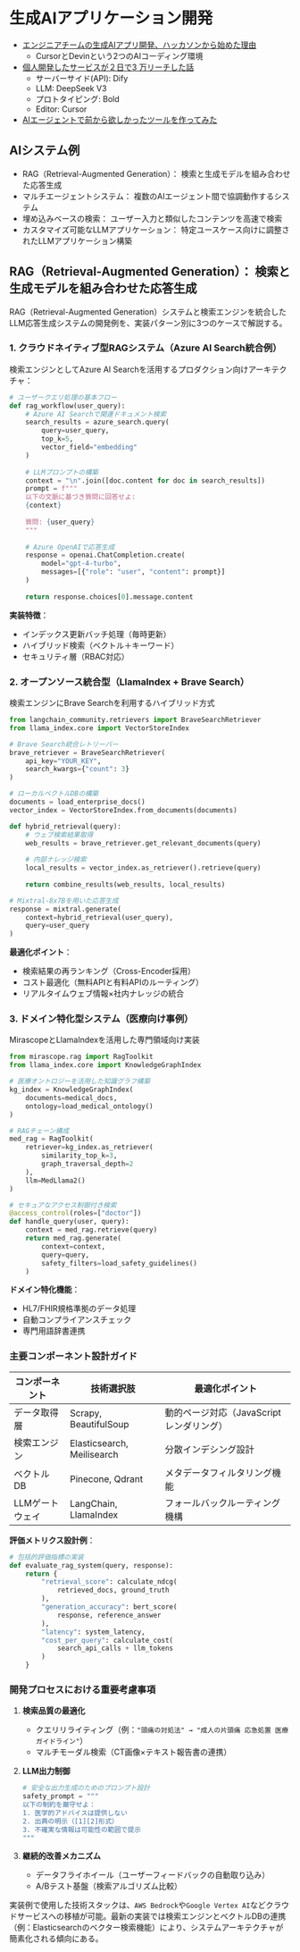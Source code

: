 # 生成AIアプリケーション開発

- [エンジニアチームの生成AIアプリ開発、ハッカソンから始めた理由](https://zenn.dev/smartshopping/articles/deea9b5570f79f)
  - CursorとDevinという2つのAIコーディング環境
- [個人開発したサービスが２日で3 万リーチした話](https://zenn.dev/nogu66/articles/release-satorify-beta-version)
  - サーバーサイド(API): Dify
  - LLM: DeepSeek V3
  - プロトタイピング: Bold
  - Editor: Cursor
- [AIエージェントで前から欲しかったツールを作ってみた](https://knqyf263.hatenablog.com/entry/2025/02/25/120141)

## AIシステム例

- RAG（Retrieval-Augmented Generation）： 検索と生成モデルを組み合わせた応答生成
- マルチエージェントシステム： 複数のAIエージェント間で協調動作するシステム
- 埋め込みベースの検索： ユーザー入力と類似したコンテンツを高速で検索
- カスタマイズ可能なLLMアプリケーション： 特定ユースケース向けに調整されたLLMアプリケーション構築

## RAG（Retrieval-Augmented Generation）： 検索と生成モデルを組み合わせた応答生成

RAG（Retrieval-Augmented Generation）システムと検索エンジンを統合したLLM応答生成システムの開発例を、実装パターン別に3つのケースで解説する。

### 1. クラウドネイティブ型RAGシステム（Azure AI Search統合例）

検索エンジンとしてAzure AI Searchを活用するプロダクション向けアーキテクチャ：

```python
# ユーザークエリ処理の基本フロー
def rag_workflow(user_query):
    # Azure AI Searchで関連ドキュメント検索
    search_results = azure_search.query(
        query=user_query,
        top_k=5,
        vector_field="embedding"
    )
    
    # LLMプロンプトの構築
    context = "\n".join([doc.content for doc in search_results])
    prompt = f"""
    以下の文脈に基づき質問に回答せよ:
    {context}
    
    質問: {user_query}
    """
    
    # Azure OpenAIで応答生成
    response = openai.ChatCompletion.create(
        model="gpt-4-turbo",
        messages=[{"role": "user", "content": prompt}]
    )
    
    return response.choices[0].message.content
```

**実装特徴**：

- インデックス更新バッチ処理（毎時更新）
- ハイブリッド検索（ベクトル＋キーワード）
- セキュリティ層（RBAC対応）

### 2. オープンソース統合型（LlamaIndex + Brave Search）

検索エンジンにBrave Searchを利用するハイブリッド方式

```python
from langchain_community.retrievers import BraveSearchRetriever
from llama_index.core import VectorStoreIndex

# Brave Search統合レトリーバー
brave_retriever = BraveSearchRetriever(
    api_key="YOUR_KEY",
    search_kwargs={"count": 3}
)

# ローカルベクトルDBの構築
documents = load_enterprise_docs()
vector_index = VectorStoreIndex.from_documents(documents)

def hybrid_retrieval(query):
    # ウェブ検索結果取得
    web_results = brave_retriever.get_relevant_documents(query)
    
    # 内部ナレッジ検索
    local_results = vector_index.as_retriever().retrieve(query)
    
    return combine_results(web_results, local_results)

# Mixtral-8x7Bを用いた応答生成
response = mixtral.generate(
    context=hybrid_retrieval(user_query),
    query=user_query
)
```

**最適化ポイント**：

- 検索結果の再ランキング（Cross-Encoder採用）
- コスト最適化（無料APIと有料APIのルーティング）
- リアルタイムウェブ情報×社内ナレッジの統合

### 3. ドメイン特化型システム（医療向け事例）

MirascopeとLlamaIndexを活用した専門領域向け実装

```python
from mirascope.rag import RagToolkit
from llama_index.core import KnowledgeGraphIndex

# 医療オントロジーを活用した知識グラフ構築
kg_index = KnowledgeGraphIndex(
    documents=medical_docs,
    ontology=load_medical_ontology()
)

# RAGチェーン構成
med_rag = RagToolkit(
    retriever=kg_index.as_retriever(
        similarity_top_k=3,
        graph_traversal_depth=2
    ),
    llm=MedLlama2()
)

# セキュアなアクセス制御付き検索
@access_control(roles=["doctor"])
def handle_query(user, query):
    context = med_rag.retrieve(query)
    return med_rag.generate(
        context=context,
        query=query,
        safety_filters=load_safety_guidelines()
    )
```

**ドメイン特化機能**：

- HL7/FHIR規格準拠のデータ処理
- 自動コンプライアンスチェック
- 専門用語辞書連携

### 主要コンポーネント設計ガイド

| コンポーネント  | 技術選択肢                 | 最適化ポイント                           |
| --------------- | -------------------------- | ---------------------------------------- |
| データ取得層    | Scrapy, BeautifulSoup      | 動的ページ対応（JavaScriptレンダリング） |
| 検索エンジン    | Elasticsearch, Meilisearch | 分散インデシング設計                     |
| ベクトルDB      | Pinecone, Qdrant           | メタデータフィルタリング機能             |
| LLMゲートウェイ | LangChain, LlamaIndex      | フォールバックルーティング機構           |

**評価メトリクス設計例**：

```python
# 包括的評価指標の実装
def evaluate_rag_system(query, response):
    return {
        "retrieval_score": calculate_ndcg(
            retrieved_docs, ground_truth
        ),
        "generation_accuracy": bert_score(
            response, reference_answer
        ),
        "latency": system_latency,
        "cost_per_query": calculate_cost(
            search_api_calls + llm_tokens
        )
    }
```

### 開発プロセスにおける重要考慮事項

1. **検索品質の最適化**  
   - クエリリライティング（例：`"頭痛の対処法" → "成人の片頭痛 応急処置 医療ガイドライン"`）
   - マルチモーダル検索（CT画像×テキスト報告書の連携）

2. **LLM出力制御**  

   ```python
   # 安全な出力生成のためのプロンプト設計
   safety_prompt = """
   以下の制約を厳守せよ：
   1. 医学的アドバイスは提供しない
   2. 出典の明示（[1][2]形式）
   3. 不確実な情報は可能性の範囲で提示
   """
   ```

3. **継続的改善メカニズム**  
   - データフライホイール（ユーザーフィードバックの自動取り込み）
   - A/Bテスト基盤（検索アルゴリズム比較）

実装例で使用した技術スタックは、`AWS Bedrock`や`Google Vertex AI`などクラウドサービスへの移植が可能。最新の実装では検索エンジンとベクトルDBの連携（例：Elasticsearchのベクター検索機能）により、システムアーキテクチャが簡素化される傾向にある。
